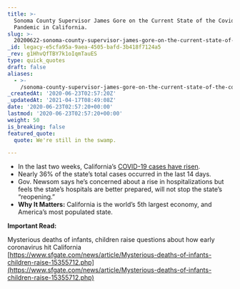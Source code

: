 ```yaml
---
title: >-
  Sonoma County Supervisor James Gore on the Current State of the Covid-19
  Pandemic in California.
slug: >-
  20200622-sonoma-county-supervisor-james-gore-on-the-current-state-of-the-covid-19-pandemic-in-california
_id: legacy-e5cfa95a-9aea-4505-bafd-3b418f7124a5
_rev: g1HhvQfTBY7k1oIqmTauES
type: quick_quotes
draft: false
aliases:
  - >-
    /sonoma-county-supervisor-james-gore-on-the-current-state-of-the-covid-19-pandemic-in-california/
_createdAt: '2020-06-23T02:57:20Z'
_updatedAt: '2021-04-17T08:49:08Z'
date: '2020-06-23T02:57:20+00:00'
lastmod: '2020-06-23T02:57:20+00:00'
weight: 50
is_breaking: false
featured_quote:
  quote: We're still in the swamp.

---
```

* In the last two weeks, California’s [COVID-19 cases have risen](https://www.sfgate.com/local/editorspicks/article/California-COVID-19-Gavin-Newsom-increase-cases-15358013.php).
* Nearly 36% of the state’s total cases occurred in the last 14 days.
* Gov. Newsom says he’s concerned about a rise in hospitalizations but feels the state’s hospitals are better prepared, will not stop the state’s “reopening.”
* **Why It Matters:** California is the world’s 5th largest economy, and America’s most populated state.

**Important Read:**

Mysterious deaths of infants, children raise questions about how early coronavirus hit California  
[https://www.sfgate.com/news/article/Mysterious-deaths-of-infants-children-raise-15355712.php](https://www.sfgate.com/news/article/Mysterious-deaths-of-infants-children-raise-15355712.php)